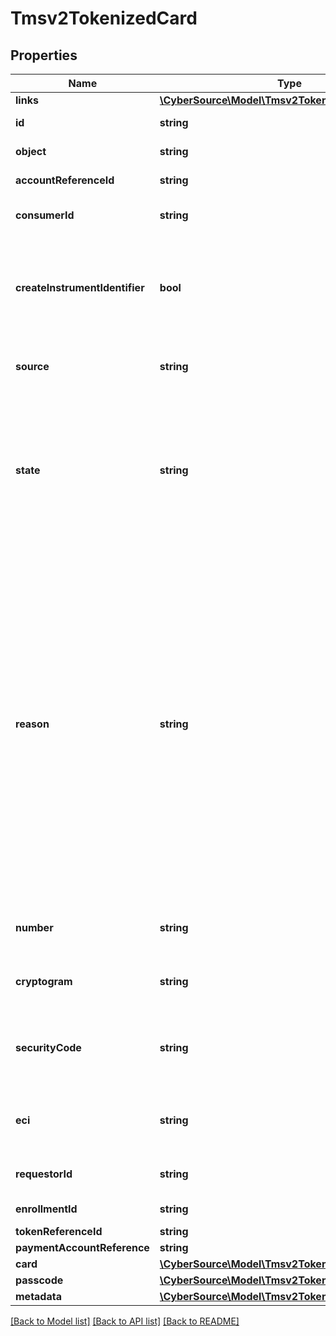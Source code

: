 # Tmsv2TokenizedCard

## Properties
Name | Type | Description | Notes
------------ | ------------- | ------------- | -------------
**links** | [**\CyberSource\Model\Tmsv2TokenizedCardLinks**](Tmsv2TokenizedCardLinks.md) |  | [optional] 
**id** | **string** | The Id of the Tokenized Card. | [optional] 
**object** | **string** | The type. Possible Values: - tokenizedCard | [optional] 
**accountReferenceId** | **string** | An identifier provided by the issuer for the account. | [optional] 
**consumerId** | **string** | Identifier of the consumer within the wallet. Maximum 24 characters for VTS. | [optional] 
**createInstrumentIdentifier** | **bool** | Specifies whether the InstrumentId should be created (true) or not (false). Possible Values: - &#x60;true&#x60;: The InstrumentId should be created. - &#x60;false&#x60;: The InstrumentId should be created. | [optional] 
**source** | **string** | Source of the payment instrument. Possible Values: - ONFILE - TOKEN - ISSUER | [optional] 
**state** | **string** | State of the network token or network token provision. Possible Values:   ACTIVE : Network token is active.   SUSPENDED : Network token is suspended. This state can change back to ACTIVE.   DELETED : This is a final state for a network token instance.   UNPROVISIONED : A previous network token. | [optional] 
**reason** | **string** | Issuers state for the network token Possible Values: - INVALID_REQUEST : The network token provision request contained invalid data. - CARD_VERIFICATION_FAILED : The network token provision request contained data that could not be verified. - CARD_NOT_ELIGIBLE : Card can currently not be used with issuer for tokenization. - CARD_NOT_ALLOWED : Card can currently not be used with card association for tokenization. - DECLINED : Card can currently not be used with issuer for tokenization. - SERVICE_UNAVAILABLE : The network token service was unavailable or timed out. - SYSTEM_ERROR : An unexpected error occurred with network token service, check configuration. | [optional] 
**number** | **string** | The token requestor&#39;s network token for the provided PAN and consumer Id, if available. | [optional] 
**cryptogram** | **string** | Value generated by the card association to be used alongside the network token for processing a payment. | [optional] 
**securityCode** | **string** | 4-digit number generated by the card association to be used alogside the network token for processing a payment. Only supported for Amex and SCOF. | [optional] 
**eci** | **string** | Raw Electronic Commerce Indicator provided by the card association with the result of the cardholder authentication. | [optional] 
**requestorId** | **string** | 11-digit identifier that uniquely identifies the Token Requestor. | [optional] 
**enrollmentId** | **string** | Unique id to identify this PAN/ enrollment. | [optional] 
**tokenReferenceId** | **string** | Unique ID for netwrok token. | [optional] 
**paymentAccountReference** | **string** | Payment account reference. | [optional] 
**card** | [**\CyberSource\Model\Tmsv2TokenizedCardCard**](Tmsv2TokenizedCardCard.md) |  | [optional] 
**passcode** | [**\CyberSource\Model\Tmsv2TokenizedCardPasscode**](Tmsv2TokenizedCardPasscode.md) |  | [optional] 
**metadata** | [**\CyberSource\Model\Tmsv2TokenizedCardMetadata**](Tmsv2TokenizedCardMetadata.md) |  | [optional] 

[[Back to Model list]](../README.md#documentation-for-models) [[Back to API list]](../README.md#documentation-for-api-endpoints) [[Back to README]](../README.md)


